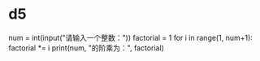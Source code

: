 # d5
num = int(input("请输入一个整数："))
factorial = 1
for i in range(1, num+1):
    factorial *= i
print(num, "的阶乘为：", factorial)
